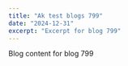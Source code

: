 ```yaml
---
title: "Ak test blogs 799"
date: "2024-12-31"
excerpt: "Excerpt for blog 799"
---
```


Blog content for blog 799